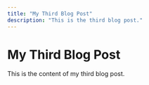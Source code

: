 ```yaml
---
title: "My Third Blog Post"
description: "This is the third blog post."
---
```


# My Third Blog Post

This is the content of my third blog post.
